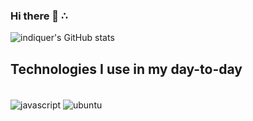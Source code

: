 ### Hi there 👋 ∴

![indiquer's GitHub stats](https://github-readme-stats.vercel.app/api?username=indiquer&theme=graywhite&show_icons=true)

## Technologies I use in my day-to-day

<div style="display: inline_block"><br>
    <img align="center" alt="javascript" src=https://img.shields.io/badge/JavaScript-F7DF1E?style=for-the-badge&logo=javascript&logoColor=black />
    <img align="center" alt="ubuntu" src="https://img.shields.io/badge/Ubuntu-E95420?style=for-the-badge&logo=ubuntu&logoColor=white" />
</div>
